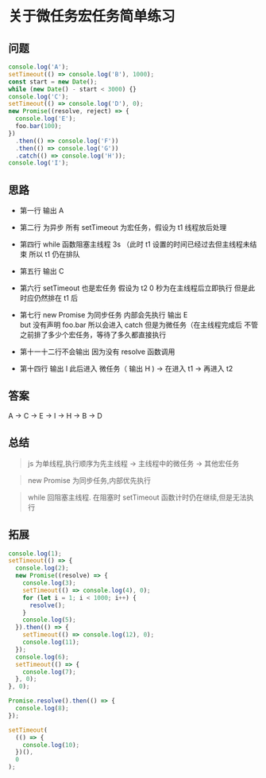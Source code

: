# 关于微任务宏任务简单练习

## 问题

```js
console.log('A');
setTimeout(() => console.log('B'), 1000);
const start = new Date();
while (new Date() - start < 3000) {}
console.log('C');
setTimeout(() => console.log('D'), 0);
new Promise((resolve, reject) => {
  console.log('E');
  foo.bar(100);
})
  .then(() => console.log('F'))
  .then(() => console.log('G'))
  .catch(() => console.log('H'));
console.log('I');
```

<!-- ![问题](./images/20200915_1.jpeg) -->

## 思路

- 第一行 输出 A

- 第二行 为异步 所有 setTimeout 为宏任务，假设为 t1 线程放后处理

- 第四行 while 函数阻塞主线程 3s （此时 t1 设置的时间已经过去但主线程未结束 所以 t1 仍在排队

- 第五行 输出 C

- 第六行 setTimeout 也是宏任务 假设为 t2 0 秒为在主线程后立即执行 但是此时应仍然排在 t1 后

- 第七行 new Promise 为同步任务 内部会先执行 输出 E <br/>
  but 没有声明 foo.bar 所以会进入 catch 但是为微任务（在主线程完成后 不管之前排了多少个宏任务，等待了多久都直接执行

- 第十一十二行不会输出 因为没有 resolve 函数调用

- 第十四行 输出 I 此后进入 微任务（ 输出 H ) -> 在进入 t1 -> 再进入 t2

## 答案

A -> C -> E -> I -> H -> B -> D

## 总结

> js 为单线程,执行顺序为先主线程 -> 主线程中的微任务 -> 其他宏任务

> new Promise 为同步任务,内部优先执行

> while 回阻塞主线程. 在阻塞时 setTimeout 函数计时仍在继续,但是无法执行

## 拓展

```js
console.log(1);
setTimeout(() => {
  console.log(2);
  new Promise((resolve) => {
    console.log(3);
    setTimeout(() => console.log(4), 0); 
    for (let i = 1; i < 1000; i++) {
      resolve();
    }
    console.log(5);
  }).then(() => {
    setTimeout(() => console.log(12), 0); 
    console.log(11);
  });
  console.log(6);
  setTimeout(() => {
    console.log(7); 
  }, 0);
}, 0);

Promise.resolve().then(() => {
  console.log(8);
});

setTimeout(
  (() => {
    console.log(10);
  })(),
  0
);
```
